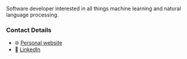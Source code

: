 Software developer interested in all things machine learning and natural language processing.

### Contact Details
- 🌐 [Personal website](https://kennethdiedrich.github.io)
- 💼 [LinkedIn](https://linkedin.com/in/kennethdiedrich)
